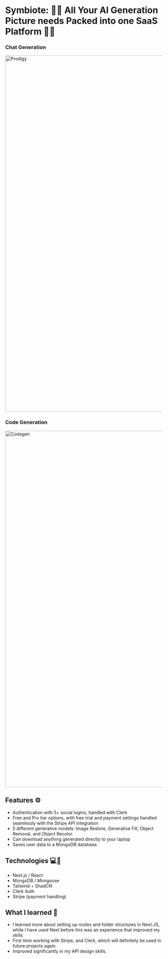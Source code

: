 # Symbiote: 🎵🌟 All Your AI Generation Picture needs Packed into one SaaS Platform 🎨🔥

### Chat Generation
<img width="1136" alt="Prodigy" src="https://github.com/Akshat-shah05/Prodigy/assets/133422818/74d251dc-06aa-4e24-9602-010e0d45dd57">

### Code Generation
<img width="1136" alt="Codegen" src="https://github.com/Akshat-shah05/Prodigy/assets/133422818/8854a57f-7647-4a4b-95d2-077001e6a5bb">

## Features ⚙️
- Authentication with 5+ social logins, handled with Clerk
- Free and Pro tier options, with free trial and payment settings handled seamlessly with the Stripe API integration
- 5 different generative models: Image Restore, Generative Fill, Object Removal, and Object Recolor.
- Can download anything generated directly to your laptop
- Saves user data to a MongoDB database.

## Technologies 💻🔐
- Next.js / React
- MongoDB / Mongoose
- Tailwind + ShadCN
- Clerk Auth
- Stripe (payment handling)

## What I learned 🧠
- I learned more about setting up routes and folder structures in Next.JS, while I have used Next before this was an experience that improved my skills
- First time working with Stripe, and Clerk, which will definitely be used in future projects again.
- Improved significantly in my API design skills.
